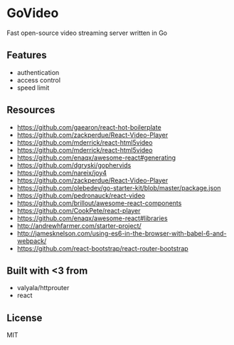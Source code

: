 # GoVideo

Fast open-source video streaming server written in Go

## Features

* authentication
* access control
* speed limit

## Resources

* https://github.com/gaearon/react-hot-boilerplate
* https://github.com/zackperdue/React-Video-Player
* https://github.com/mderrick/react-html5video
* https://github.com/mderrick/react-html5video
* https://github.com/enaqx/awesome-react#generating
* https://github.com/dgryski/gophervids
* https://github.com/nareix/joy4
* https://github.com/zackperdue/React-Video-Player
* https://github.com/olebedev/go-starter-kit/blob/master/package.json
* https://github.com/pedronauck/react-video
* https://github.com/brillout/awesome-react-components
* https://github.com/CookPete/react-player
* https://github.com/enaqx/awesome-react#libraries
* http://andrewhfarmer.com/starter-project/
* http://jamesknelson.com/using-es6-in-the-browser-with-babel-6-and-webpack/
* https://github.com/react-bootstrap/react-router-bootstrap

## Built with <3 from

* valyala/httprouter
* react

## License

MIT

